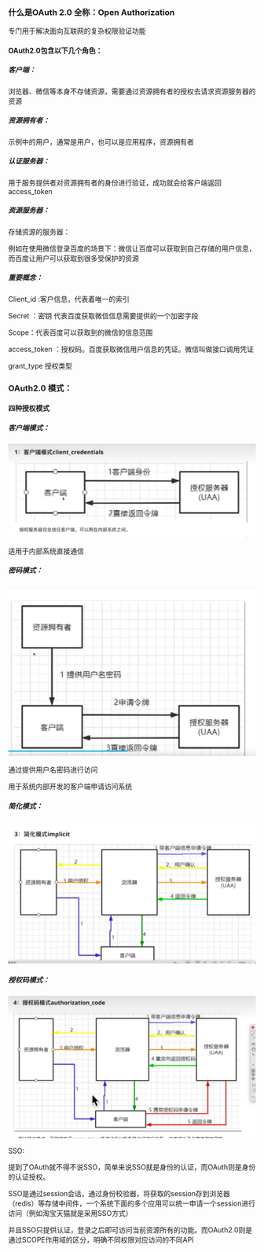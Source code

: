 ### 什么是OAuth 2.0  全称：Open Authorization

专门用于解决面向互联网的复杂权限验证功能

#### OAuth2.0包含以下几个角色：

##### 客户端：

浏览器、微信等本身不存储资源，需要通过资源拥有者的授权去请求资源服务器的资源

##### 资源拥有者：

示例中的用户，通常是用户，也可以是应用程序，资源拥有者

##### 认证服务器：

用于服务提供者对资源拥有者的身份进行验证，成功就会给客户端返回access_token

##### 资源服务器：

存储资源的服务器：

例如在使用微信登录百度的场景下：微信让百度可以获取到自己存储的用户信息，而百度让用户可以获取到很多受保护的资源

##### 重要概念：

Client_id :客户信息，代表着唯一的索引

Secret ：密钥 代表百度获取微信信息需要提供的一个加密字段

Scope：代表百度可以获取到的微信的信息范围

access_token ：授权码。百度获取微信用户信息的凭证。微信叫做接口调用凭证

grant_type 授权类型





### OAuth2.0 模式：

#### 四种授权模式

##### 客户端模式：

![image-20250414103617189](client_credentials.png)

适用于内部系统直接通信



##### 密码模式：

![image-20250414103956723](password.png)

通过提供用户名密码进行访问

用于系统内部开发的客户端申请访问系统

##### 简化模式：

![image-20250414104147305](implicit.png)

##### 授权码模式：

![image-20250414104619290](authorization.png)



SSO:

提到了OAuth就不得不说SSO，简单来说SSO就是身份的认证，而OAuth则是身份的认证授权。

SSO是通过session会话，通过身份校验器，将获取的session存到浏览器（redis）等存储中间件，一个系统下面的多个应用可以统一申请一个session进行访问（例如淘宝天猫就是采用SSO方式）

并且SSO只提供认证，登录之后即可访问当前资源所有的功能。而OAuth2.0则是通过SCOPE作用域的区分，明确不同权限对应访问的不同API






